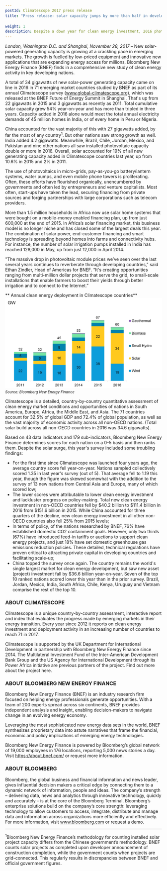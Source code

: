 ```yaml
---
postId: Climatescope 2017 press release
title: "Press release: solar capacity jumps by more than half in developing nations"

weight: 1
description: Despite a down year for clean energy investment, 2016 photovoltaic capacity deployment scaled new heights in less developed countries.
---
```

*London, Washington D.C. and Shanghai, November 28, 2017* – New solar-powered generating capacity is growing at a crackling pace in emerging markets. The growth is fuelled by low-priced equipment and innovative new applications that are expanding energy access for millions, Bloomberg New Energy Finance (BNEF) finds in a comprehensive new study of clean energy activity in key developing nations.

A total of 34 gigawatts of new solar-power generating capacity came on line in 2016 in 71 emerging market countries studied by BNEF as part of its annual Climatescope survey (www.global-climatescope.org), which was released at the BNEF Future of Energy Summit in Shanghai. That's up from 22 gigawatts in 2015 and 3 gigawatts as recently as 2011. Total cumulative solar capacity grew 54% year-on-year and has more than tripled in three years. Capacity added in 2016 alone would meet the total annual electricity demands of 45 million homes in India, or of every home in Peru or Nigeria.

China accounted for the vast majority of this with 27 gigawatts added, by far the most of any country<sup>1</sup>. But other nations saw strong growth as well. India added 4.2 gigawatts. Meanwhile, Brazil, Chile, Jordan, Mexico, and Pakistan and nine other nations all saw installed photovoltaic capacity double or more in 2016. Overall, solar accounted for 19% of all new generating capacity added in Climatescope countries last year, up from 10.6% in 2015 and 2% in 2011. 

The use of photovoltaics in micro-grids, pay-as-you-go battery/lantern systems, water pumps, and even mobile phone towers is proliferating. Often, these efforts have flourished organically, unencumbered by governments and often led by entrepreneurs and venture capitalists. Most often, start-ups have taken the lead, securing financing from private sources and forging partnerships with large corporations such as telecom providers.

More than 1.5 million households in Africa now use solar home systems that were bought on a mobile-money enabled financing plan, up from just 600,000 at the end of 2015. In Africa’s solar financing market, this business model is no longer niche and has closed some of the largest deals this year. The combination of solar power, end-customer financing and smart technology is spreading beyond homes into farms and connectivity hubs. For instance, the number of solar irrigation pumps installed in India has reached 128,000 in May, up from just 12,000 in April 2014. 

"The massive drop in photovoltaic module prices we’ve seen over the last several years continues to reverberate through developing countries," said Ethan Zindler, Head of Americas for BNEF. “It's creating opportunities ranging from multi-million dollar projects that serve the grid, to small-scale installations that enable farmers to boost their yields through better irrigation and to connect to the Internet.”

** Annual clean energy deployment in Climatescope countries**
![Figure](/assets/images/content/insights/energy-policy/CS2017_policy_fig3.jpg)
<small>*Source: Bloomberg New Energy Finance*</small>

Climatescope is a detailed, country-by-country quantitative assessment of clean energy market conditions and opportunities of nations in South America, Europe, Africa, the Middle East, and Asia.  The 71 countries account for 32.5% of global GDP and 72.4% of global population, as well as the vast majority of economic activity across all non-OECD nations.  (Total solar build across all non-OECD countries in 2016 was 34.6 gigawatts).

Based on 43 data indicators and 179 sub-indicators, Bloomberg New Energy Finance determines scores for each nation on a 0-5 basis and then ranks them. Despite the solar surge, this year's survey included some troubling findings:

* For the first time since Climatescope was launched four years ago, the average country score fell year-on-year. Nations sampled collectively scored 1.35 in last year's survey (out of 5). That average fell to 1.19 this year, though the figure was skewed somewhat with the addition to the survey of 13 new nations from Central Asia and Europe, many of which scored low; 
* The lower scores were attributable to lower clean energy investment and lackluster progress on policy-making. Total new clean energy investment in non-OECD countries fell by $40.2 billion to $111.4 billion in 2016 from $151.6 billion in 2015. While China accounted for three quarters of the decline, new clean energy investment in all other non-OECD countries also fell 25% from 2015 levels; 
* In terms of policy, of the nations researched by BNEF, 76% have established domestic CO2 containment goals. However, only two thirds (67%) have introduced feed-in tariffs or auctions to support clean energy projects, and just 18% have set domestic greenhouse gas emissions reduction policies. These detailed, technical regulations have proven critical to attracting private capital in developing countries and facilitating scale-up;
* China topped the survey once again. The country remains the world's single largest market for clean energy development, but saw new asset (project) investment fall by $36.6 billion year-on-year. Seven of the top 10 ranked nations scored lower this year than in the prior survey. Brazil, Jordan, Mexico, India, South Africa, Chile, Kenya, Uruguay and Vietnam comprise the rest of the top 10. 

### ABOUT CLIMATESCOPE
Climatescope is a unique country-by-country assessment, interactive report and index that evaluates the progress made by emerging markets in their energy transition. Every year since 2012 it reports on clean energy investment and deployment activity in an increasing number of countries to reach 71 in 2017. 

Climatescope is supported by the UK Department for International Development in partnership with Bloomberg New Energy Finance since 2014. The Multilateral Investment Fund of the Inter-American Development Bank Group and the US Agency for International Development through its Power Africa initiative are previous partners of the project. Find out more about the project here.

### ABOUT BLOOMBERG NEW ENERGY FINANCE
Bloomberg New Energy Finance (BNEF) is an industry research firm focused on helping energy professionals generate opportunities. With a team of 200 experts spread across six continents, BNEF provides independent analysis and insight, enabling decision-makers to navigate change in an evolving energy economy.

Leveraging the most sophisticated new energy data sets in the world, BNEF synthesizes proprietary data into astute narratives that frame the financial, economic and policy implications of emerging energy technologies.

Bloomberg New Energy Finance is powered by Bloomberg’s global network of 19,000 employees in 176 locations, reporting 5,000 news stories a day. Visit https://about.bnef.com/ or request more information.

### ABOUT BLOOMBERG
Bloomberg, the global business and financial information and news leader, gives influential decision makers a critical edge by connecting them to a dynamic network of information, people and ideas. The company’s strength – delivering data, news and analytics through innovative technology, quickly and accurately – is at the core of the Bloomberg Terminal. Bloomberg’s enterprise solutions build on the company’s core strength: leveraging technology to allow customers to access, integrate, distribute and manage data and information across organizations more efficiently and effectively. For more information, visit www.bloomberg.com or request a demo.

________________________________________________________________________
<sup>1</sup>Bloomberg New Energy Finance’s methodology for counting installed solar project capacity differs from the Chinese government’s methodology. BNEF counts solar projects as completed upon developer announcement of construction completion, while the government counts when projects are grid-connected. This regularly results in discrepancies between BNEF and official government figures. 
